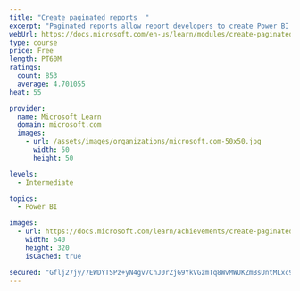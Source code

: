 ```yaml
---
title: "Create paginated reports  "
excerpt: "Paginated reports allow report developers to create Power BI artifacts that have tightly controlled rendering requirements. Paginated reports are ideal for creating sales invoices, receipts, purchase orders, and tabular data. This module will teach you how to create reports, add parameters, and work with tables and charts in paginated reports."
webUrl: https://docs.microsoft.com/en-us/learn/modules/create-paginated-reports-power-bi/
type: course
price: Free
length: PT60M
ratings:
  count: 853
  average: 4.701055
heat: 55

provider:
  name: Microsoft Learn
  domain: microsoft.com
  images:
    - url: /assets/images/organizations/microsoft.com-50x50.jpg
      width: 50
      height: 50

levels:
  - Intermediate

topics:
  - Power BI

images:
  - url: https://docs.microsoft.com/learn/achievements/create-paginated-reports-power-bi-social.png
    width: 640
    height: 320
    isCached: true

secured: "Gflj27jy/7EWDYTSPz+yN4gv7CnJ0rZjG9YkVGzmTq8WvMWUKZmBsUntMLxc9S88DUIftB4t3659ZVAVy/HyJf1p1ZrvQNcdowYoQNowUT1M9c2SapkaeN1fyw71goN2W/STWhMwiyQg/BqWsS5ZHwul0WhNU0sYncfAzSIpIE4sSctj5+HSAb74Ko6rBaRY99K/MD4YJ0T3jY9qFrXiQBBfYMl3Y08neYHDyTcr39cpCTge3U2RQZXf95LqPy7KI7LhsI7A2kqFBl782UfJwsfaWtx/MwiWdOAty4Xr0pEH1PcR9IeqNYqkOLTeZC467cMkwvnPRuw0IiGkPGsON47YR4MpryJxC637biLciEhLwr5H7b66N2kOvzie0G/C+7cpa7vkENAEAQ5G+Kx2mmx0zm7j4dALkvwQ7LK7FQc=;J53ji5RORBDZLtoNJ70B8Q=="
---
```


